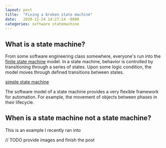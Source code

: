 ```yaml
---
layout: post
title:  "Fixing a broken state machine"
date:   2020-12-24 14:27:14 -0800
categories: software statemachine
---
```

## What is a state machine?

From some software engineering class somewhere, everyone's run into the 
[finite state machine](https://en.wikipedia.org/wiki/Finite-state_machine) model. In a state machine,
behavior is controlled by transitioning through a series of states. Upon some logic condition,
the model moves through defined transitions between states.

[simple state
machine](https://upload.wikimedia.org/wikipedia/commons/thumb/c/cf/Finite_state_machine_example_with_comments.svg/800px-Finite_state_machine_example_with_comments.svg.png)

The software model of a state machine provides a very flexible framework for automation. For example, the movement of
objects between phases in their lifecycle.

## When is a state machine not a state machine?

This is an example I recently ran into

// TODO provide images and finish the post


